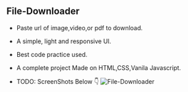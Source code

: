 ## File-Downloader
- Paste url of image,video,or pdf to download.
- A simple, light and responsive UI.
- Best code practice used.
- A complete project Made on HTML,CSS,Vanila Javascript.

- TODO: ScreenShots Below 👇
![File-Downloader](https://user-images.githubusercontent.com/102934270/209138807-3530132d-ae4f-48bf-ada8-87e46ee9c9a6.jpg)
